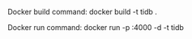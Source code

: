 Docker build command:
docker build -t tidb .

Docker run command:
docker run -p <port>:4000 -d -t tidb

